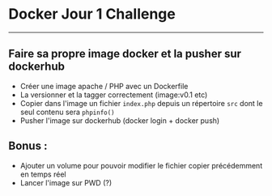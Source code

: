 # Docker Jour 1 Challenge

---

## Faire sa propre image docker et la pusher sur dockerhub

-   Créer une image apache / PHP avec un Dockerfile
-   La versionner et la tagger correctement (image:v0.1 etc)
-   Copier dans l'image un fichier `index.php` depuis un répertoire `src` dont le seul contenu sera `phpinfo()`
-   Pusher l'image sur dockerhub (docker login + docker push)

## Bonus :

-   Ajouter un volume pour pouvoir modifier le fichier copier précédemment en temps réel
-   Lancer l'image sur PWD (?)
